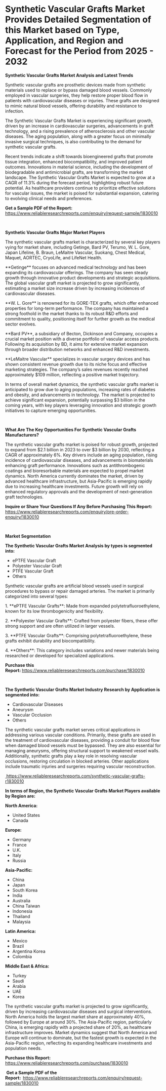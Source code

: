 <p><h1>Synthetic Vascular Grafts Market Provides Detailed Segmentation of this Market based on Type, Application, and Region and Forecast for the Period from 2025 - 2032</h1></p><p><strong>Synthetic Vascular Grafts Market Analysis and Latest Trends</strong></p>
<p><p>Synthetic vascular grafts are prosthetic devices made from synthetic materials used to replace or bypass damaged blood vessels. Commonly employed in vascular surgeries, they help restore proper blood flow in patients with cardiovascular diseases or injuries. These grafts are designed to mimic natural blood vessels, offering durability and resistance to infection.</p><p>The Synthetic Vascular Grafts Market is experiencing significant growth, driven by an increase in cardiovascular surgeries, advancements in graft technology, and a rising prevalence of atherosclerosis and other vascular diseases. The aging population, along with a greater focus on minimally invasive surgical techniques, is also contributing to the demand for synthetic vascular grafts. </p><p>Recent trends indicate a shift towards bioengineered grafts that promote tissue integration, enhanced biocompatibility, and improved patient outcomes. Innovations in material science, including the development of biodegradable and antimicrobial grafts, are transforming the market landscape. The Synthetic Vascular Grafts Market is expected to grow at a CAGR of 11.3% during the forecast period, highlighting robust future potential. As healthcare providers continue to prioritize effective solutions for vascular issues, the market is poised for substantial expansion, catering to evolving clinical needs and preferences.</p></p>
<p><strong>Get a Sample PDF of the Report:&nbsp;</strong> <a href="https://www.reliableresearchreports.com/enquiry/request-sample/1830010?utm_campaign=3128&utm_medium=2&utm_source=Github&utm_content=ia&utm_term=13042025&utm_id=synthetic-vascular-grafts">https://www.reliableresearchreports.com/enquiry/request-sample/1830010</a></p>
<p>&nbsp;</p>
<p><strong>Synthetic Vascular Grafts Major Market Players</strong></p>
<p><p>The synthetic vascular grafts market is characterized by several key players vying for market share, including Getinge, Bard PV, Terumo, W. L. Gore, Japan Lifeline, B. Braun, LeMaitre Vascular, Suokang, Chest Medical, Maquet, AORTEC, CryoLife, and LifeNet Health. </p><p>**Getinge** focuses on advanced medical technology and has been expanding its cardiovascular offerings. The company has seen steady growth through innovative product developments and strategic acquisitions. The global vascular graft market is projected to grow significantly, estimating a market size increase driven by increasing incidences of cardiovascular diseases.</p><p>**W. L. Gore** is renowned for its GORE-TEX grafts, which offer enhanced properties for long-term performance. The company has maintained a strong foothold in the market thanks to its robust R&D efforts and commitment to quality, positioning itself for further growth as the medical sector evolves.</p><p>**Bard PV**, a subsidiary of Becton, Dickinson and Company, occupies a crucial market position with a diverse portfolio of vascular access products. Following its acquisition by BD, it aims for extensive market expansion through broader distribution networks and enhanced R&D investments.</p><p>**LeMaitre Vascular** specializes in vascular surgery devices and has shown consistent revenue growth due to its niche focus and effective marketing strategies. The company’s sales revenues recently reached approximately $109 million, reflecting a positive market trajectory.</p><p>In terms of overall market dynamics, the synthetic vascular grafts market is anticipated to grow due to aging populations, increasing rates of diabetes and obesity, and advancements in technology. The market is projected to achieve significant expansion, potentially surpassing $3 billion in the coming years, with key players leveraging innovation and strategic growth initiatives to capture emerging opportunities.</p></p>
<p>&nbsp;</p>
<p><strong>What Are The Key Opportunities For Synthetic Vascular Grafts Manufacturers?</strong></p>
<p><p>The synthetic vascular grafts market is poised for robust growth, projected to expand from $2.1 billion in 2023 to over $3 billion by 2030, reflecting a CAGR of approximately 6%. Key drivers include an aging population, rising incidence of cardiovascular diseases, and advancements in biomaterials enhancing graft performance. Innovations such as antithrombogenic coatings and bioresorbable materials are expected to propel market dynamics. North America currently dominates the market, driven by advanced healthcare infrastructure, but Asia-Pacific is emerging rapidly due to increasing healthcare investments. Future growth will rely on enhanced regulatory approvals and the development of next-generation graft technologies.</p></p>
<p><strong>Inquire or Share Your Questions If Any Before Purchasing This Report:</strong> <a href="https://www.reliableresearchreports.com/enquiry/pre-order-enquiry/1830010?utm_campaign=3128&utm_medium=2&utm_source=Github&utm_content=ia&utm_term=13042025&utm_id=synthetic-vascular-grafts">https://www.reliableresearchreports.com/enquiry/pre-order-enquiry/1830010</a></p>
<p>&nbsp;</p>
<p><strong>Market Segmentation</strong></p>
<p><strong>The Synthetic Vascular Grafts Market Analysis by types is segmented into:</strong></p>
<p><ul><li>ePTFE Vascular Graft</li><li>Polyester Vascular Graft</li><li>PTFE Vascular Graft</li><li>Others</li></ul></p>
<p><p>Synthetic vascular grafts are artificial blood vessels used in surgical procedures to bypass or repair damaged arteries. The market is primarily categorized into several types: </p><p>1. **ePTFE Vascular Grafts**: Made from expanded polytetrafluoroethylene, known for its low thrombogenicity and flexibility.</p><p>2. **Polyester Vascular Grafts**: Crafted from polyester fibers, these offer strong support and are often utilized in larger vessels.</p><p>3. **PTFE Vascular Grafts**: Comprising polytetrafluoroethylene, these grafts exhibit durability and biocompatibility.</p><p>4. **Others**: This category includes variations and newer materials being researched or developed for specialized applications.</p></p>
<p><strong>Purchase this Report:&nbsp;</strong><a href="https://www.reliableresearchreports.com/purchase/1830010?utm_campaign=3128&utm_medium=2&utm_source=Github&utm_content=ia&utm_term=13042025&utm_id=synthetic-vascular-grafts">https://www.reliableresearchreports.com/purchase/1830010</a></p>
<p>&nbsp;</p>
<p><strong>The Synthetic Vascular Grafts Market Industry Research by Application is segmented into:</strong></p>
<p><ul><li>Cardiovascular Diseases</li><li>Aneurysm</li><li>Vascular Occlusion</li><li>Others</li></ul></p>
<p><p>The synthetic vascular grafts market serves critical applications in addressing various vascular conditions. Primarily, these grafts are used in the treatment of cardiovascular diseases, providing a conduit for blood flow when damaged blood vessels must be bypassed. They are also essential for managing aneurysms, offering structural support to weakened vessel walls. Additionally, synthetic grafts play a key role in resolving vascular occlusions, restoring circulation in blocked arteries. Other applications include traumatic injuries and surgeries requiring vascular reconstruction.</p></p>
<p><a href="https://www.reliableresearchreports.com/synthetic-vascular-grafts-r1830010?utm_campaign=3128&utm_medium=2&utm_source=Github&utm_content=ia&utm_term=13042025&utm_id=synthetic-vascular-grafts">&nbsp;https://www.reliableresearchreports.com/synthetic-vascular-grafts-r1830010</a></p>
<p><strong>In terms of Region, the Synthetic Vascular Grafts Market Players available by Region are:</strong></p>
<p>
    <p> <strong> North America: </strong>
        <ul>
            <li>United States</li>
            <li>Canada</li>
        </ul>
        </p> 
    <p> <strong> Europe: </strong>
        <ul>
            <li>Germany</li>
            <li>France</li>
            <li>U.K.</li>
            <li>Italy</li>
            <li>Russia</li>
        </ul>
        </p> 
    <p> <strong> Asia-Pacific: </strong>
        <ul>
            <li>China</li>
            <li>Japan</li>
            <li>South Korea</li>
            <li>India</li>
            <li>Australia</li>
            <li>China Taiwan</li>
            <li>Indonesia</li>
            <li>Thailand</li>
            <li>Malaysia</li>
        </ul>
        </p> 
    <p> <strong> Latin America: </strong>
        <ul>
            <li>Mexico</li>
            <li>Brazil</li>
            <li>Argentina Korea</li>
            <li>Colombia</li>
        </ul>
        </p> 
    <p> <strong> Middle East & Africa: </strong>
        <ul>
            <li>Turkey</li>
            <li>Saudi</li>
            <li>Arabia</li>
            <li>UAE</li>
            <li>Korea</li>
        </ul>
    </p>
    </p>
<p><p>The synthetic vascular grafts market is projected to grow significantly, driven by increasing cardiovascular diseases and surgical interventions. North America holds the largest market share at approximately 40%, followed by Europe at around 30%. The Asia-Pacific region, particularly China, is emerging rapidly with a projected share of 20%, as healthcare infrastructure improves. Market dynamics suggest that North America and Europe will continue to dominate, but the fastest growth is expected in the Asia-Pacific region, reflecting its expanding healthcare investments and population needs.</p></p>
<p><strong>Purchase this Report: </strong><a href="https://www.reliableresearchreports.com/purchase/1830010?utm_campaign=3128&utm_medium=2&utm_source=Github&utm_content=ia&utm_term=13042025&utm_id=synthetic-vascular-grafts">https://www.reliableresearchreports.com/purchase/1830010</a></p>
<p>&nbsp;<strong>Get a Sample PDF of the Report:&nbsp;&nbsp;</strong><a href="https://www.reliableresearchreports.com/enquiry/request-sample/1830010?utm_campaign=3128&utm_medium=2&utm_source=Github&utm_content=ia&utm_term=13042025&utm_id=synthetic-vascular-grafts">https://www.reliableresearchreports.com/enquiry/request-sample/1830010</a></p>
<p><strong></strong></p>
<p><p></p><p></p><p></p></p>